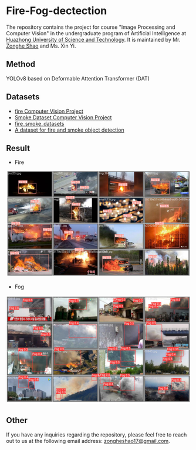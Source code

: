 # Fire-Fog-dectection

The repository contains the  project for course "Image Processing and Computer Vision" in the undergraduate program of Artificial Intelligence at [Huazhong University of Science and Technology](http://english.aia.hust.edu.cn/). It is maintained by Mr. [Zonghe Shao](zhshao17.github.io) and Ms. Xin Yi.

## Method
YOLOv8 based on Deformable Attention Transformer (DAT)

## Datasets

+ [fire Computer Vision Project](https://universe.roboflow.com/custom-thxhn/fire-wrpgm)
+ [Smoke Dataset Computer Vision Project](https://universe.roboflow.com/xml2yolo-a1c9q/smoke-dataset-otsaj)
+ [fire_smoke_datasets](https://github.com/liuzifan/fire_smoke_datasets)
+ [A dataset for fire and smoke object detection](https://github.com/siyuanwu/DFS-FIRE-SMOKE-Dataset)

## Result
+ Fire
<div  align="center">    
<img src="./img/fire.png" width="500">
</div>

+ Fog
<div  align="center">    
<img src="./img/fog.png" width="500">
</div>



## Other
If you have any inquiries regarding the repository, please feel free to reach out to us at the following email address: [zongheshao17@gmail.com](mailto:zongheshao17@gmail.com).